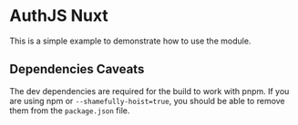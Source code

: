 # AuthJS Nuxt

This is a simple example to demonstrate how to use the module.
## Dependencies Caveats

The dev dependencies are required for the build to work with pnpm.
If you are using npm or `--shamefully-hoist=true`, you should be able to remove them from the `package.json` file.